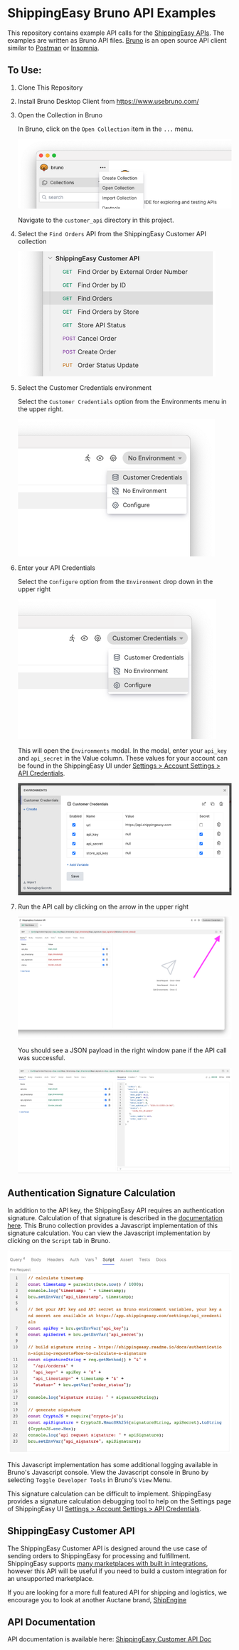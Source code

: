 # ShippingEasy Bruno API Examples

This repository contains example API calls for the [ShippingEasy APIs](https://shippingeasy.readme.io/reference/getting-started). The examples are written as Bruno API files. [Bruno](https://www.usebruno.com/) is an open source API client similar to [Postman](https://getpostman.com) or [Insomnia](https://insomnia.rest/).


## To Use:

1. Clone This Repository

1. Install Bruno Desktop Client from https://www.usebruno.com/

1. Open the Collection in Bruno

   In Bruno, click on the `Open Collection` item in the `...` menu.

   ![Open Collection](readme_images/open-collection.png)

   Navigate to the `customer_api` directory in this project.

1. Select the `Find Orders` API from the ShippingEasy Customer API collection

   ![Find Order](readme_images/select-find-orders.png)

1. Select the Customer Credentials environment

   Select the `Customer Credentials` option from the Environments menu in the upper right.

   ![Customer Credentials Environment](readme_images/customer-credentials.png)

1. Enter your API Credentials

   Select the `Configure` option from the `Environment` drop down in the upper right

   ![Configure Environment Screen](readme_images/configure-env.png)

   This will open the `Environments` modal. In the modal, enter your `api_key` and `api_secret` in the Value column. These values for your account can be found in the ShippingEasy UI under [Settings > Account Settings > API Credentials](https://app.shippingeasy.com/settings/api_credentials).

   ![Configure Environment Screen](readme_images/config-env-screen.png)

1. Run the API call by clicking on the arrow in the upper right

   ![Run Arrow](readme_images/run-arrow.png)

   You should see a JSON payload in the right window pane if the API call was successful.

   ![Configure Environment Screen](readme_images/response.png)

## Authentication Signature Calculation

In addition to the API key, the ShippingEasy API requires an authentication signature. Calculation of that signature is described in the [documentation here](https://shippingeasy.readme.io/reference/authentication-signing-requests). This Bruno collection provides a Javascript implementation of this signature calculation. You can view the Javascript implementation by clicking on the `Script` tab in Bruno.

![Signature Calculation](readme_images/signature-calculation.png)

This Javascript implementation has some additional logging available in Bruno's Javascript console. View the Javascript console in Bruno by selecting `Toggle Developer Tools` in Bruno's `View` Menu.

This signature calculation can be difficult to implement. ShippingEasy provides a signature calculation debugging tool to help on the Settings page of ShippingEasy UI [Settings > Account Settings > API Credentials](https://app.shippingeasy.com/settings/api_credentials).

## ShippingEasy Customer API

The ShippingEasy Customer API is designed around the use case of sending orders to ShippingEasy for processing and fulfillment. ShippingEasy supports [many marketplaces with built in integrations](https://shippingeasy.com/integrationpartners/), however this API will be useful if you need to build a custom integration for an unsupported marketplace.

If you are looking for a more full featured API for shipping and logistics, we encourage you to look at another Auctane brand, [ShipEngine](https://www.shipengine.com/)

## API Documentation

API documentation is available here: [ShippingEasy Customer API Doc](https://shippingeasy.readme.io/reference/getting-started)
